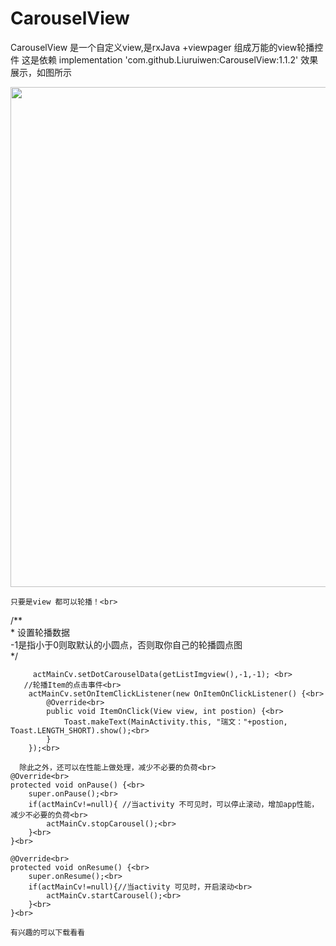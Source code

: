 # CarouselView
CarouselView 是一个自定义view,是rxJava +viewpager 组成万能的view轮播控件
这是依赖
    implementation 'com.github.Liuruiwen:CarouselView:1.1.2'
效果展示，如图所示
<div>
   <img src="https://github.com/Liuruiwen/CarouselView/blob/master/picture/device-2018-08-23-140144.gif" width=800 height=800/>
</div>
<div>
  
    只要是view 都可以轮播！<br>
 /**<br>
       * 设置轮播数据<br>
       -1是指小于0则取默认的小圆点，否则取你自己的轮播圆点图<br>
         */<br>
   
         actMainCv.setDotCarouselData(getListImgview(),-1,-1); <br>
       //轮播Item的点击事件<br>
        actMainCv.setOnItemClickListener(new OnItemOnClickListener() {<br>
            @Override<br>
            public void ItemOnClick(View view, int postion) {<br>
                Toast.makeText(MainActivity.this, "瑞文："+postion, Toast.LENGTH_SHORT).show();<br>
            }
        });<br>
 
      除此之外，还可以在性能上做处理，减少不必要的负荷<br>
    @Override<br>
    protected void onPause() {<br>
        super.onPause();<br>
        if(actMainCv!=null){ //当activity 不可见时，可以停止滚动，增加app性能，减少不必要的负荷<br>
            actMainCv.stopCarousel();<br>
        }<br>
    }<br>

    @Override<br>
    protected void onResume() {<br>
        super.onResume();<br>
        if(actMainCv!=null){//当activity 可见时，开启滚动<br>
            actMainCv.startCarousel();<br>
        }<br>
    }<br>
  

</div>

       

    有兴趣的可以下载看看
